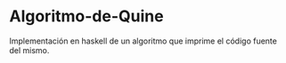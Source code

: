 # Algoritmo-de-Quine
Implementación en haskell de un algoritmo que imprime el código fuente del mismo.

